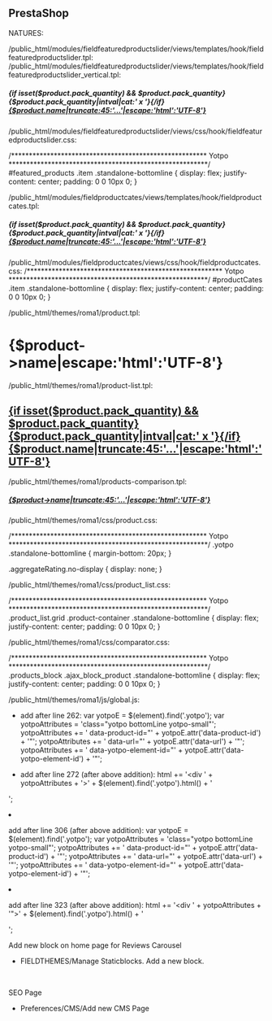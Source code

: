 PrestaShop
----------

NATURES:

/public_html/modules/fieldfeaturedproductslider/views/templates/hook/fieldfeaturedproductslider.tpl:
/public_html/modules/fieldfeaturedproductslider/views/templates/hook/fieldfeaturedproductslider_vertical.tpl:
                                <div class="right-block">
                                    <h5 class="sub_title_font">
                                    {if isset($product.pack_quantity) && $product.pack_quantity}{$product.pack_quantity|intval|cat:' x '}{/if}
                                    <a class="product-name" href="{$product.link|escape:'html':'UTF-8'}" title="{$product.name|escape:'html':'UTF-8'}">
                                        {$product.name|truncate:45:'...'|escape:'html':'UTF-8'}
                                    </a>
                                </h5>
                                <div class="yotpo bottomLine" 
                                        data-product-id="{$product.id_product|intval}"
                                        data-url="{$product.link|escape:'html':'UTF-8'}">
                                </div>


/public_html/modules/fieldfeaturedproductslider/views/css/hook/fieldfeaturedproductslider.css:

/*******************************************************
Yotpo
********************************************************/
#featured_products .item .standalone-bottomline {
    display: flex;
    justify-content: center;
    padding: 0 0 10px 0;
}


/public_html/modules/fieldproductcates/views/templates/hook/fieldproductcates.tpl:
                                <div class="right-block">
                                    <h5 class="sub_title_font">
                                    {if isset($product.pack_quantity) && $product.pack_quantity}{$product.pack_quantity|intval|cat:' x '}{/if}
                                    <a class="product-name" href="{$product.link|escape:'html':'UTF-8'}" title="{$product.name|escape:'html':'UTF-8'}">
                                        {$product.name|truncate:45:'...'|escape:'html':'UTF-8'}
                                    </a>
                                </h5>
                                <div class="yotpo bottomLine"
                                        data-product-id="{$product.id_product|intval}"
                                        data-url="{$product.link|escape:'html':'UTF-8'}">
                                </div>


/public_html/modules/fieldproductcates/views/css/hook/fieldproductcates.css:
/*******************************************************
Yotpo
********************************************************/
#productCates .item .standalone-bottomline {
    display: flex;
    justify-content: center;
    padding: 0 0 10px 0;
}


/public_html/themes/roma1/product.tpl:
                        <h1 itemprop="name">{$product->name|escape:'html':'UTF-8'}</h1>
                        <div class="yotpo bottomLine"
                                data-product-id="{$yotpoProductId|intval}"
                                data-url="{$yotpoProductLink|escape:'htmlall':'UTF-8'}">
                        </div>


/public_html/themes/roma1/product-list.tpl:
            <h2 itemprop="name">
                <a class="product-name" href="{$product.link|escape:'html':'UTF-8'}" title="{$product.name|escape:'html':'UTF-8'}" itemprop="url" >
                    {if isset($product.pack_quantity) && $product.pack_quantity}<strong>{$product.pack_quantity|intval|cat:' x '}</strong>{/if}
                    {$product.name|truncate:45:'...'|escape:'html':'UTF-8'}
                </a>
            </h2>
            <div class="yotpo bottomLine" 
                data-product-id="{$product.id_product|intval}"
                data-url="{$product.link|escape:'html':'UTF-8'}">
            </div>

/public_html/themes/roma1/products-comparison.tpl:
                                                <h5>
                                                    	<a class="product-name" href="{$product->getLink()|escape:'html':'UTF-8'}" title="{$product->name|truncate:32:'...'|escape:'html':'UTF-8'}">
                                                                {$product->name|truncate:45:'...'|escape:'html':'UTF-8'}
                                                        </a>
                                                </h5>
                                                <div class="yotpo bottomLine"
                                                        data-product-id="{$product->id}"
                                                        data-url="{$product->getLink()|escape:'html':'UTF-8'}">
                                                </div>


/public_html/themes/roma1/css/product.css:

/*******************************************************
Yotpo
********************************************************/
.yotpo .standalone-bottomline {
    margin-bottom: 20px;
}

.aggregateRating.no-display {
    display: none;
}


/public_html/themes/roma1/css/product_list.css:

/*******************************************************
Yotpo
********************************************************/
.product_list.grid .product-container .standalone-bottomline {
    display: flex;
    justify-content: center;
    padding: 0 0 10px 0;
}


/public_html/themes/roma1/css/comparator.css:

/*******************************************************
Yotpo
********************************************************/
.products_block .ajax_block_product .standalone-bottomline {
    display: flex;
    justify-content: center;
    padding: 0 0 10px 0;
}


/public_html/themes/roma1/js/global.js:
- add after line 262:
                        var yotpoE = $(element).find('.yotpo');
                        var yotpoAttributes = 'class="yotpo bottomLine yotpo-small"';
                        yotpoAttributes += ' data-product-id="' + yotpoE.attr('data-product-id') + '"';
                        yotpoAttributes += ' data-url="' + yotpoE.attr('data-url') + '"';
                        yotpoAttributes += ' data-yotpo-element-id="' + yotpoE.attr('data-yotpo-element-id') + '"';

- add after line 272 (after above addition):
                                        html += '<div ' + yotpoAttributes + '>' + $(element).find('.yotpo').html() + '</div>';

- add after line 306 (after above addition):
                        var yotpoE = $(element).find('.yotpo');
                        var yotpoAttributes = 'class="yotpo bottomLine yotpo-small"';
                        yotpoAttributes += ' data-product-id="' + yotpoE.attr('data-product-id') + '"';
                        yotpoAttributes += ' data-url="' + yotpoE.attr('data-url') + '"';
                        yotpoAttributes += ' data-yotpo-element-id="' + yotpoE.attr('data-yotpo-element-id') + '"';

- add after line 323 (after above addition):
                                html += '<div ' + yotpoAttributes + '">' + $(element).find('.yotpo').html() + '</div>';


Add new block on home page for Reviews Carousel
  - FIELDTHEMES/Manage Staticblocks.  Add a new block.

<div class="yotpo yotpo-reviews-carousel" data-background-color="transparent" data-mode="most_recent" data-type="both" data-count="9" data-show-bottomline="1" data-autoplay-enabled="1" data-autoplay-speed="3000" data-show-navigation="1">&nbsp;</div>
<div style="clear: both;"></div>


SEO Page
  - Preferences/CMS/Add new CMS Page

<div class="block title_center horizontal_mode">
<div class="yotpo yotpo-reviews-carousel" data-background-color="transparent" data-mode="most_recent" data-type="both" data-count="9" data-show-bottomline="1" data-autoplay-enabled="1" data-autoplay-speed="3000" data-show-navigation="1">&nbsp;</div>
<div style="clear: both;"></div>
<script>// <![CDATA[
(function e(){var e=document.createElement("script");e.type="text/javascript",e.async=!0, e.src="//staticw2.yotpo.com/### API KEY ###/widget.js";var t=document.getElementsByTagName("script")[0]; t.parentNode.insertBefore(e,t)})();
// ]]></script>
<div id="yotpo-testimonials-custom-tab"></div>
</div>

